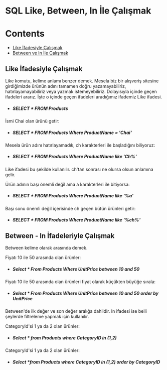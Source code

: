 # SQL Like, Between, In İle Çalışmak

# Contents
* [Like İfadesiyle Çalışmak](#like)
* [Between ve In İle Çalışmak](#between-in)

## Like İfadesiyle Çalışmak <a name="like"></a>

Like komutu, kelime anlamı benzer demek. Mesela biz bir alışveriş sitesine girdiğimizde ürünün adını tamamen doğru yazamayabiliriz, hatırlayamayabiliriz veya yazmak istemeyebiliriz. Dolayısıyla içinde geçen ifadeleri ararız. İşte o içinde geçen ifadeleri aradığımız ifademiz Like ifadesi. 

- ##### SELECT * FROM Products

İsmi Chai olan ürünü getir: 
- ##### SELECT * FROM Products Where ProductName = 'Chai'

Mesela ürün adını hatırlayamadık, ch karakterleri ile başladığını biliyoruz: 
- ##### SELECT * FROM Products Where ProductName like 'Ch%'
Like ifadesi bu şekilde kullanılır. ch'tan sonrası ne olursa olsun anlamına gelir. 

Ürün adının başı önemli değil ama a karakterleri ile bitiyorsa: 
- ##### SELECT * FROM Products Where ProductName like '%a'

Başı sonu önemli değil içerisinde ch geçen bütün ürünleri getir: 
- ##### SELECT * FROM Products Where ProductName like '%ch%'


## Between - In İfadeleriyle Çalışmak <a name="between-in"></a>

Between kelime olarak arasında demek. 

Fiyatı 10 ile 50 arasında olan ürünler: 
- ##### Select * From Products Where UnitPrice between 10 and 50

Fiyatı 10 ile 50 arasında olan ürünleri fiyat olarak küçükten büyüğe sırala:
- ##### Select * From Products Where UnitPrice between 10 and 50 order by UnitPrice
Between'de ilk değer ve son değer aralığa dahildir. In ifadesi ise belli şeylerde filtreleme yapmak için kullanılır. 

CategoryId'si 1 ya da 2 olan ürünler: 
- ##### Select * from Products where CategoryID in (1,2)

CategoryId'si 1 ya da 2 olan ürünler:
- ##### Select *from Products where CategoryID in (1,2) order by CategoryID
